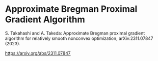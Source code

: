 # Approximate Bregman Proximal Gradient Algorithm
S. Takahashi and A. Takeda:
Approximate Bregman proximal gradient algorithm for relatively smooth nonconvex optimization,
arXiv:2311.07847 (2023).

https://arxiv.org/abs/2311.07847